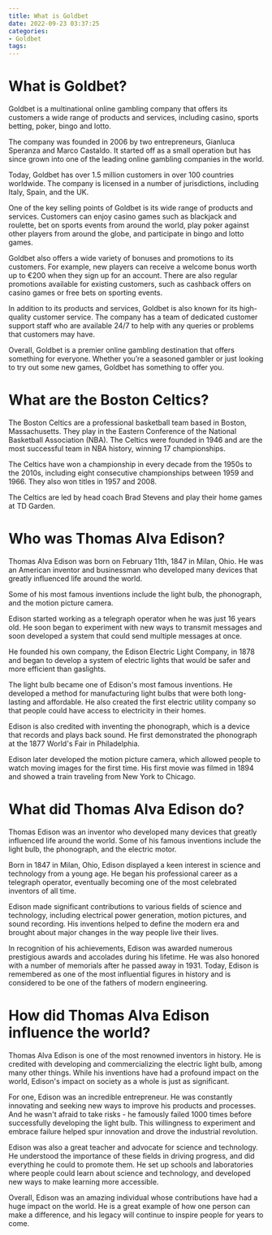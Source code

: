 ```yaml
---
title: What is Goldbet
date: 2022-09-23 03:37:25
categories:
- Goldbet
tags:
---
```



#  What is Goldbet?

Goldbet is a multinational online gambling company that offers its customers a wide range of products and services, including casino, sports betting, poker, bingo and lotto.

The company was founded in 2006 by two entrepreneurs, Gianluca Speranza and Marco Castaldo. It started off as a small operation but has since grown into one of the leading online gambling companies in the world.

Today, Goldbet has over 1.5 million customers in over 100 countries worldwide. The company is licensed in a number of jurisdictions, including Italy, Spain, and the UK.

One of the key selling points of Goldbet is its wide range of products and services. Customers can enjoy casino games such as blackjack and roulette, bet on sports events from around the world, play poker against other players from around the globe, and participate in bingo and lotto games.

Goldbet also offers a wide variety of bonuses and promotions to its customers. For example, new players can receive a welcome bonus worth up to €200 when they sign up for an account. There are also regular promotions available for existing customers, such as cashback offers on casino games or free bets on sporting events.

In addition to its products and services, Goldbet is also known for its high-quality customer service. The company has a team of dedicated customer support staff who are available 24/7 to help with any queries or problems that customers may have.

Overall, Goldbet is a premier online gambling destination that offers something for everyone. Whether you’re a seasoned gambler or just looking to try out some new games, Goldbet has something to offer you.

#  What are the Boston Celtics? 

The Boston Celtics are a professional basketball team based in Boston, Massachusetts. They play in the Eastern Conference of the National Basketball Association (NBA). The Celtics were founded in 1946 and are the most successful team in NBA history, winning 17 championships.

The Celtics have won a championship in every decade from the 1950s to the 2010s, including eight consecutive championships between 1959 and 1966. They also won titles in 1957 and 2008.

The Celtics are led by head coach Brad Stevens and play their home games at TD Garden.

#  Who was Thomas Alva Edison?

Thomas Alva Edison was born on February 11th, 1847 in Milan, Ohio. He was an American inventor and businessman who developed many devices that greatly influenced life around the world.

Some of his most famous inventions include the light bulb, the phonograph, and the motion picture camera.

Edison started working as a telegraph operator when he was just 16 years old. He soon began to experiment with new ways to transmit messages and soon developed a system that could send multiple messages at once.

He founded his own company, the Edison Electric Light Company, in 1878 and began to develop a system of electric lights that would be safer and more efficient than gaslights.

The light bulb became one of Edison's most famous inventions. He developed a method for manufacturing light bulbs that were both long-lasting and affordable. He also created the first electric utility company so that people could have access to electricity in their homes.

Edison is also credited with inventing the phonograph, which is a device that records and plays back sound. He first demonstrated the phonograph at the 1877 World's Fair in Philadelphia.

Edison later developed the motion picture camera, which allowed people to watch moving images for the first time. His first movie was filmed in 1894 and showed a train traveling from New York to Chicago.

#  What did Thomas Alva Edison do?

Thomas Edison was an inventor who developed many devices that greatly influenced life around the world. Some of his famous inventions include the light bulb, the phonograph, and the electric motor.

Born in 1847 in Milan, Ohio, Edison displayed a keen interest in science and technology from a young age. He began his professional career as a telegraph operator, eventually becoming one of the most celebrated inventors of all time.

Edison made significant contributions to various fields of science and technology, including electrical power generation, motion pictures, and sound recording. His inventions helped to define the modern era and brought about major changes in the way people live their lives.

In recognition of his achievements, Edison was awarded numerous prestigious awards and accolades during his lifetime. He was also honored with a number of memorials after he passed away in 1931. Today, Edison is remembered as one of the most influential figures in history and is considered to be one of the fathers of modern engineering.

#  How did Thomas Alva Edison influence the world?

Thomas Alva Edison is one of the most renowned inventors in history. He is credited with developing and commercializing the electric light bulb, among many other things. While his inventions have had a profound impact on the world, Edison's impact on society as a whole is just as significant.

For one, Edison was an incredible entrepreneur. He was constantly innovating and seeking new ways to improve his products and processes. And he wasn't afraid to take risks - he famously failed 1000 times before successfully developing the light bulb. This willingness to experiment and embrace failure helped spur innovation and drove the industrial revolution.

Edison was also a great teacher and advocate for science and technology. He understood the importance of these fields in driving progress, and did everything he could to promote them. He set up schools and laboratories where people could learn about science and technology, and developed new ways to make learning more accessible.

Overall, Edison was an amazing individual whose contributions have had a huge impact on the world. He is a great example of how one person can make a difference, and his legacy will continue to inspire people for years to come.